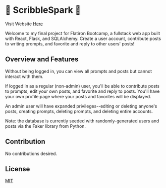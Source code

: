 
# 📝 ScribbleSpark 📝

Visit Website [Here](#)

Welcome to my final project for Flatiron Bootcamp, a fullstack web app built with React, Flask, and SQLAlchemy. Create a user account, contribute posts to writing prompts, and favorite and reply to other users' posts!

## Overview and Features

Without being logged in, you can view all prompts and posts but cannot interact with them.

If logged in as a regular (non-admin) user, you'll be able to contribute posts to prompts, edit your own posts, and favorite and reply to posts. You'll have your own profile page where your posts and favorites will be displayed.

An admin user will have expanded privileges--editing or deleting anyone's posts, creating prompts, deleting prompts, and deleting entire accounts.

Note: the database is currently seeded with randomly-generated users and posts via the Faker library from Python. 

## Contribution

No contributions desired.

## License

[MIT](https://choosealicense.com/licenses/mit/)
